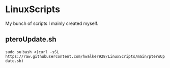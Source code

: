 # LinuxScripts
My bunch of scripts I mainly created myself.
## pteroUpdate.sh
`sudo su`
`bash <(curl -sSL https://raw.githubusercontent.com/hwalker928/LinuxScripts/main/pteroUpdate.sh)`

